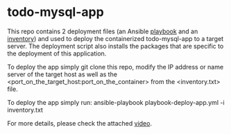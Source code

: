 # todo-mysql-app

This repo contains 2 deployment files (an Ansible [playbook](https://github.com/rubenbaraja1/todo-mysql-app/blob/8fb8165a017c346eb316fbb852d9d1bddc56dacf/playbook-deploy-app.yml) and an [inventory](https://github.com/rubenbaraja1/todo-mysql-app/blob/8fb8165a017c346eb316fbb852d9d1bddc56dacf/inventory.txt)) and used to deploy the containerized todo-mysql-app to a target server. The deployment script also installs the packages that are specific to the deployment of this application.

To deploy the app simply git clone this repo, modify the IP address or name server of the target host as well as the <port_on_the_target_host:port_on_the_container> from the <inventory.txt> file.

To deploy the app simply run:  ansible-playbook playbook-deploy-app.yml -i inventory.txt

For more details, please check the attached [video](https://drive.google.com/file/d/1TJAjsYnBau8J3wMfNI2o150WObCwkC6z/view?usp=sharing).
